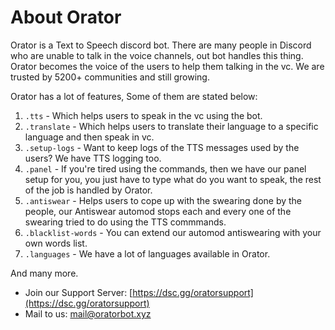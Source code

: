 # About Orator

Orator is a Text to Speech discord bot. There are many people in Discord who are unable to talk in the voice channels, out bot handles this thing. Orator becomes the voice of the users to help them talking in the vc.
We are trusted by 5200+ communities and still growing.

Orator has a lot of features, Some of them are stated below:

1. `.tts` - Which helps users to speak in the vc using the bot.
2. `.translate` - Which helps users to translate their language to a specific language and then speak in vc.
3. `.setup-logs` - Want to keep logs of the TTS messages used by the users? We have TTS logging too.
4. `.panel` - If you're tired using the commands, then we have our panel setup for you, you just have to type what do you want to speak, the rest of the job is handled by Orator.
5. `.antiswear` - Helps users to cope up with the swearing done by the people, our Antiswear automod stops each and every one of the swearing tried to do using the TTS commmands.
6. `.blacklist-words` - You can extend our automod antiswearing with your own words list.
7. `.languages` - We have a lot of languages available in Orator.

And many more.

- Join our Support Server: [https://dsc.gg/oratorsupport](https://dsc.gg/oratorsupport)
- Mail to us: [mail@oratorbot.xyz](mailto:mail@oratorbot.xyz)